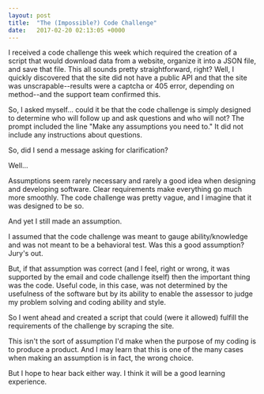 ```yaml
---
layout: post
title:  "The (Impossible?) Code Challenge"
date:   2017-02-20 02:13:05 +0000
---
```



I received a code challenge this week which required the creation of a script that would download data from a website, organize it into a JSON file, and save that file. This all sounds pretty straightforward, right? Well, I quickly discovered that the site did not have a public API and that the site was unscrapable--results were a captcha or 405 error, depending on method--and the support team confirmed this.

So, I asked myself... could it be that the code challenge is simply designed to determine who will follow up and ask questions and who will not? The prompt included the line "Make any assumptions you need to." It did not include any instructions about questions.

So, did I send a message asking for clarification?

Well...

Assumptions seem rarely necessary and rarely a good idea when designing and developing software. Clear requirements make everything go much more smoothly. The code challenge was pretty vague, and I imagine that it was designed to be so.

And yet I still made an assumption.

I assumed that the code challenge was meant to gauge ability/knowledge and was not meant to be a behavioral test. Was this a good assumption? Jury's out.

But, if that assumption was correct (and I feel, right or wrong, it was supported by the email and code challenge itself) then the important thing was the code. Useful code, in this case, was not determined by the usefulness of the software but by its ability to enable the assessor to judge my problem solving and coding ability and style. 

So I went ahead and created a script that could (were it allowed) fulfill the requirements of the challenge by scraping the site.

This isn't the sort of assumption I'd make when the purpose of my coding is to produce a product. And I may learn that this is one of the many cases when making an assumption is in fact, the wrong choice. 

But I hope to hear back either way. I think it will be a good learning experience.



